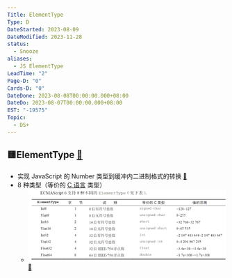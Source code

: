 ```yaml
---
Title: ElementType
Type: D
DateStarted: 2023-08-09
DateModified: 2023-11-28
status:
  - Snooze
aliases:
  - JS ElementType
LeadTime: "2"
Page-D: "0"
Cards-D: "0"
DateDone: 2023-08-08T00:00:00.000+08:00
DateDo: 2023-08-07T00:00:00.000+08:00
EST: "-19575"
Topic:
  - DS+
---
```


## 🟨ElementType [📌](obsidian://jump-to-pdf?id=ProJS-EN&annotate=736bbc9a-8885-6c34)

- 实现 JavaScript 的 Number 类型到缓冲内二进制格式的转换 [📌](obsidian://jump-to-pdf?id=ProJS-ZN&annotate=f50d2162-4b7c-0fbc)
- 8 种类型（等价的 [C 语言](C%20语言) 类型）
  - ![](z-Assets/1691475879636.png) [📌](obsidian://jump-to-pdf?id=ProJS-ZN&annotate=2390e271-03e5-7198)
